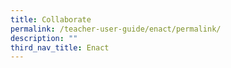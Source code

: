 ```yaml
---
title: Collaborate
permalink: /teacher-user-guide/enact/permalink/
description: ""
third_nav_title: Enact
---
```

